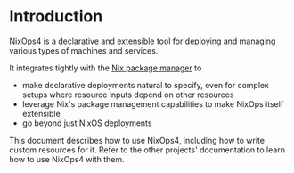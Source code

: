 
# Introduction

NixOps4 is a declarative and extensible tool for deploying and managing various types of machines and services.

It integrates tightly with the [Nix package manager](https://nix.dev) to
  - make declarative deployments natural to specify, even for complex setups where resource inputs depend on other resources
  - leverage Nix's package management capabilities to make NixOps itself extensible
  - go beyond just NixOS deployments

This document describes how to use NixOps4, including how to write custom resources for it. Refer to the other projects' documentation to learn how to use NixOps4 with them.
